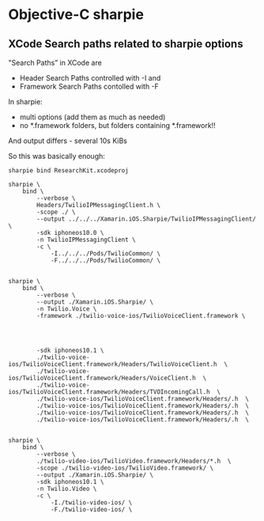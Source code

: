 # Objective-C sharpie

## XCode Search paths related to sharpie options 

"Search Paths” in XCode are 

*   Header Search Paths controlled with -I and           
*   Framework Search Paths contolled with -F

In sharpie:

*   multi options (add them as much as needed)      
*   no *.framework folders, but folders containing *.framework!!

And output differs - several 10s KiBs


So this was basically enough:

    sharpie bind ResearchKit.xcodeproj

    sharpie \
        bind \
			--verbose \
            Headers/TwilioIPMessagingClient.h \
            -scope ./ \
            --output ../../../Xamarin.iOS.Sharpie/TwilioIPMessagingClient/ \
            -sdk iphoneos10.0 \
            -n TwilioIPMessagingClient \
            -c \
				-I../../../Pods/TwilioCommon/ \
				-F../../../Pods/TwilioCommon/ \
			
			
    sharpie \
        bind \
			--verbose \
            --output ./Xamarin.iOS.Sharpie/ \
            -n Twilio.Voice \
            -framework ./twilio-voice-ios/TwilioVoiceClient.framework \



				
            -sdk iphoneos10.1 \
            ./twilio-voice-ios/TwilioVoiceClient.framework/Headers/TwilioVoiceClient.h  \
            ./twilio-voice-ios/TwilioVoiceClient.framework/Headers/VoiceClient.h  \
            ./twilio-voice-ios/TwilioVoiceClient.framework/Headers/TVOIncomingCall.h  \
            ./twilio-voice-ios/TwilioVoiceClient.framework/Headers/.h  \
            ./twilio-voice-ios/TwilioVoiceClient.framework/Headers/.h  \
            ./twilio-voice-ios/TwilioVoiceClient.framework/Headers/.h  \
            ./twilio-voice-ios/TwilioVoiceClient.framework/Headers/.h  \
			
			
    sharpie \
        bind \
			--verbose \
            ./twilio-video-ios/TwilioVideo.framework/Headers/*.h  \
            -scope ./twilio-video-ios/TwilioVideo.framework/ \
            --output ./Xamarin.iOS.Sharpie/ \
            -sdk iphoneos10.1 \
            -n Twilio.Video \
			-c \
				-I./twilio-video-ios/ \
				-F./twilio-video-ios/ \
			
			
			